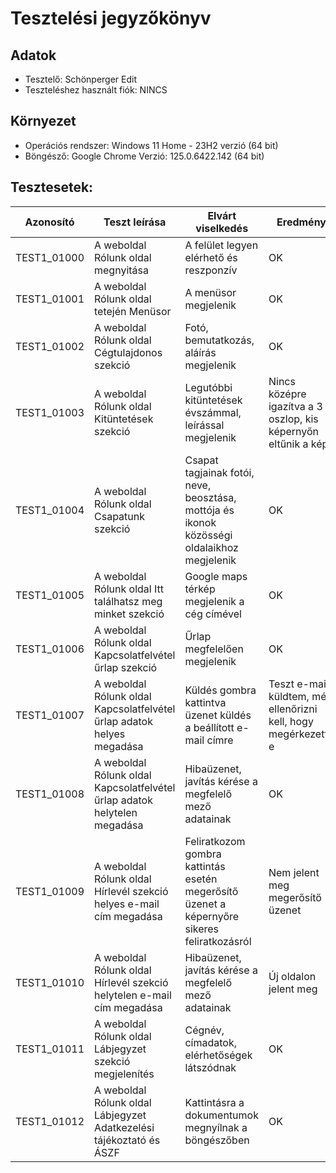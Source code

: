 # Tesztelési jegyzőkönyv

## Adatok

- Tesztelő: Schönperger Edit
- Teszteléshez használt fiók: NINCS

## Környezet

- Operációs rendszer: Windows 11 Home - 23H2 verzió (64 bit) 
- Böngésző: Google Chrome Verzió: 125.0.6422.142 (64 bit)

## Tesztesetek:

| Azonosító | Teszt leírása | Elvárt viselkedés | Eredmény |
|-----------|---------------|-------------------|----------|
| TEST1_01000 | A weboldal Rólunk oldal megnyitása | A felület legyen elérhető és reszponzív | OK |
| TEST1_01001 | A weboldal Rólunk oldal tetején Menüsor | A menüsor megjelenik | OK |
| TEST1_01002 | A weboldal Rólunk oldal Cégtulajdonos szekció | Fotó, bemutatkozás, aláírás megjelenik | OK |
| TEST1_01003 | A weboldal Rólunk oldal Kitüntetések szekció | Legutóbbi kitüntetések évszámmal, leírással megjelenik | Nincs középre igazítva a 3 oszlop, kis képernyőn eltűnik a kép |
| TEST1_01004 | A weboldal Rólunk oldal Csapatunk szekció | Csapat tagjainak fotói, neve, beosztása, mottója és ikonok közösségi oldalaikhoz megjelenik | OK |
| TEST1_01005 | A weboldal Rólunk oldal Itt találhatsz meg minket szekció | Google maps térkép megjelenik a cég címével | OK |
| TEST1_01006 | A weboldal Rólunk oldal Kapcsolatfelvétel űrlap szekció | Űrlap megfelelően megjelenik | OK |
| TEST1_01007 | A weboldal Rólunk oldal Kapcsolatfelvétel űrlap adatok helyes megadása | Küldés gombra kattintva üzenet küldés a beállított e-mail címre | Teszt e-mailt küldtem, még ellenőrizni kell, hogy megérkezett-e |
| TEST1_01008 | A weboldal Rólunk oldal Kapcsolatfelvétel űrlap adatok helytelen megadása | Hibaüzenet, javítás kérése a megfelelő mező adatainak | OK |
| TEST1_01009 | A weboldal Rólunk oldal Hírlevél szekció helyes e-mail cím megadása | Feliratkozom gombra kattintás esetén megerősítő üzenet a képernyőre sikeres feliratkozásról | Nem jelent meg megerősítő üzenet |
| TEST1_01010 | A weboldal Rólunk oldal Hírlevél szekció helytelen e-mail cím megadása | Hibaüzenet, javítás kérése a megfelelő mező adatainak  | Új oldalon jelent meg |
| TEST1_01011 | A weboldal Rólunk oldal Lábjegyzet szekció megjelenítés | Cégnév, címadatok, elérhetőségek látszódnak | OK |
| TEST1_01012 | A weboldal Rólunk oldal Lábjegyzet Adatkezelési tájékoztató és ÁSZF | Kattintásra a dokumentumok megnyílnak a böngészőben | OK |
